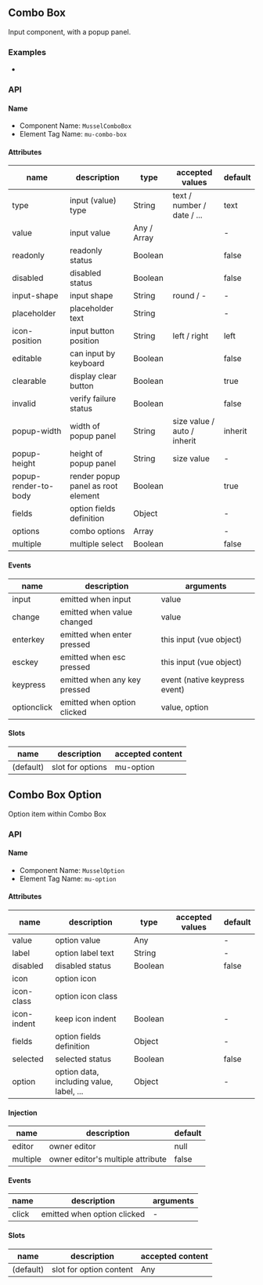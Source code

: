 ## Combo Box

Input component, with a popup panel.



### Examples

-



### API

#### Name

* Component Name:  `MusselComboBox`
* Element Tag Name:  `mu-combo-box`



#### Attributes

| name                 | description                        | type        | accepted values             | default |
| -------------------- | ---------------------------------- | ----------- | --------------------------- | ------- |
| type                 | input (value) type                 | String      | text / number / date / ...  | text    |
| value                | input value                        | Any / Array |                             | -       |
| readonly             | readonly status                    | Boolean     |                             | false   |
| disabled             | disabled status                    | Boolean     |                             | false   |
| input-shape          | input shape                        | String      | round / -                   | -       |
| placeholder          | placeholder text                   | String      |                             | -       |
| icon-position        | input button position              | String      | left / right                | left    |
| editable             | can input by keyboard              | Boolean     |                             | false   |
| clearable            | display clear button               | Boolean     |                             | true    |
| invalid              | verify failure status              | Boolean     |                             | false   |
| popup-width          | width of popup panel               | String      | size value / auto / inherit | inherit |
| popup-height         | height of popup panel              | String      | size value                  | -       |
| popup-render-to-body | render popup panel as root element | Boolean     |                             | true    |
| fields               | option fields definition           | Object      |                             | -       |
| options              | combo options                      | Array       |                             | -       |
| multiple             | multiple select                    | Boolean     |                             | false   |



#### Events

| name        | description                  | arguments                     |
| ----------- | ---------------------------- | ----------------------------- |
| input       | emitted when input           | value                         |
| change      | emitted when value changed   | value                         |
| enterkey    | emitted when enter pressed   | this input (vue object)       |
| esckey      | emitted when esc pressed     | this input (vue object)       |
| keypress    | emitted when any key pressed | event (native keypress event) |
| optionclick | emitted when option clicked  | value, option                 |



#### Slots

| name      | description      | accepted content |
| --------- | ---------------- | ---------------- |
| (default) | slot for options | mu-option        |



## Combo Box Option

Option item within Combo Box



### API

#### Name

* Component Name:  `MusselOption`
* Element Tag Name:  `mu-option`

#### Attributes

| name        | description                              | type    | accepted values | default |
| ----------- | ---------------------------------------- | ------- | --------------- | ------- |
| value       | option value                             | Any     |                 | -       |
| label       | option label text                        | String  |                 | -       |
| disabled    | disabled status                          | Boolean |                 | false   |
| icon        | option icon                              |         |                 |         |
| icon-class  | option icon class                        |         |                 |         |
| icon-indent | keep icon indent                         | Boolean |                 | -       |
| fields      | option fields definition                 | Object  |                 | -       |
| selected    | selected status                          | Boolean |                 | false   |
| option      | option data, including value, label, ... | Object  |                 | -       |



#### Injection

| name     | description                       | default |
| -------- | --------------------------------- | ------- |
| editor   | owner editor                      | null    |
| multiple | owner editor's multiple attribute | false   |



#### Events

| name  | description                 | arguments |
| ----- | --------------------------- | --------- |
| click | emitted when option clicked | -         |



#### Slots

| name      | description             | accepted content |
| --------- | ----------------------- | ---------------- |
| (default) | slot for option content | Any              |

